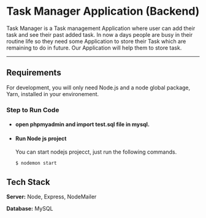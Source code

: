 # Task Manager Application (Backend)

Task Manager is a Task management Application where user can add their task and see their past added task. In now a days people are busy in their routine life so they need some Application to store their Task which are remaining to do in future. Our Application will help them to store task.

---
## Requirements

For development, you will only need Node.js and a node global package, Yarn, installed in your environement.

### Step to Run Code
- #### open phpmyadmin and import test.sql file in mysql.

- #### Run Node js project

  You can start nodejs projecct, just run the following commands.

      $ nodemon start


## Tech Stack

**Server:** Node, Express, NodeMailer 

**Database:** MySQL
